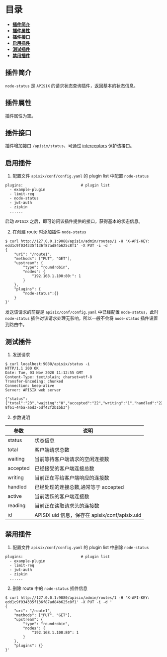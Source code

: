 <!--
#
# Licensed to the Apache Software Foundation (ASF) under one or more
# contributor license agreements.  See the NOTICE file distributed with
# this work for additional information regarding copyright ownership.
# The ASF licenses this file to You under the Apache License, Version 2.0
# (the "License"); you may not use this file except in compliance with
# the License.  You may obtain a copy of the License at
#
#     http://www.apache.org/licenses/LICENSE-2.0
#
# Unless required by applicable law or agreed to in writing, software
# distributed under the License is distributed on an "AS IS" BASIS,
# WITHOUT WARRANTIES OR CONDITIONS OF ANY KIND, either express or implied.
# See the License for the specific language governing permissions and
# limitations under the License.
#
-->



# 目录
- [**插件简介**](#插件简介)
- [**插件属性**](#插件属性)
- [**插件接口**](#接口插件)
- [**启用插件**](#启用插件)
- [**测试插件**](#测试插件)
- [**禁用插件**](#禁用插件)


## 插件简介

`node-status` 是 `APISIX` 的请求状态查询插件，返回基本的状态信息。


## 插件属性

插件属性为空。


## 插件接口

插件增加接口 `/apisix/status`，可通过 [interceptors](plugin-interceptors.md) 保护该接口。


## 启用插件

1. 配置文件 `apisix/conf/config.yaml` 的 plugin list 中配置 `node-status`

```
plugins:                          # plugin list
  - example-plugin
  - limit-req
  - node-status
  - jwt-auth
  - zipkin
  ......
```

启动 `APISIX` 之后，即可访问该插件提供的接口，获得基本的状态信息。

2. 在创建 route 时添加插件 `node-status`

```
$ curl http://127.0.0.1:9080/apisix/admin/routes/1 -H 'X-API-KEY: edd1c9f034335f136f87ad84b625c8f1' -X PUT -i -d '
{
    "uri": "/route1",
    "methods": ["PUT", "GET"],
    "upstream": {
        "type": "roundrobin",
        "nodes": {
            "192.168.1.100:80:": 1
        }
    },
    "plugins": {
        "node-status":{}
    }
}'
```

发送该请求的前提是 `apisix/conf/config.yaml` 中已经配置 `node-status`，此时 `node-status` 插件对该请求处理无影响，所以一般不会将 `node-status` 插件设置到路由中。


## 测试插件

1. 发送请求

```
$ curl localhost:9080/apisix/status -i
HTTP/1.1 200 OK
Date: Tue, 03 Nov 2020 11:12:55 GMT
Content-Type: text/plain; charset=utf-8
Transfer-Encoding: chunked
Connection: keep-alive
Server: APISIX web server

{"status":{"total":"23","waiting":"0","accepted":"22","writing":"1","handled":"22","active":"1","reading":"0"},"id":"6790a064-8f61-44ba-a6d3-5df42f2b1bb3"}
```

2. 参数说明

| 参数         | 说明                                         |
| ------------ | -------------------------------------------- |
| status       | 状态信息                                     |
| total        | 客户端请求总数                               |
| waiting      | 当前等待客户端请求的空闲连接数               |
| accepted     | 已经接受的客户端连接总数                         |
| writing      | 当前正在写给客户端响应的连接数               |
| handled      | 已经处理的连接总数,通常等于 accepted          |
| active       | 当前活跃的客户端连接数                       |
| reading      | 当前正在读取请求头的连接数                   |
| id           | APISIX uid 信息，保存在 apisix/conf/apisix.uid  |


## 禁用插件

1. 配置文件 `apisix/conf/config.yaml` 的 plugin list 中删除 `node-status`

```
plugins:                          # plugin list
  - example-plugin
  - limit-req
  - jwt-auth
  - zipkin
  ......
```

2. 删除 route 中的 `node-status` 插件信息

```
$ curl http://127.0.0.1:9080/apisix/admin/routes/1 -H 'X-API-KEY: edd1c9f034335f136f87ad84b625c8f1' -X PUT -i -d '
{
    "uri": "/route1",
    "methods": ["PUT", "GET"],
    "upstream": {
        "type": "roundrobin",
        "nodes": {
            "192.168.1.100:80": 1
        }
    },
    "plugins": {}
}'
```
